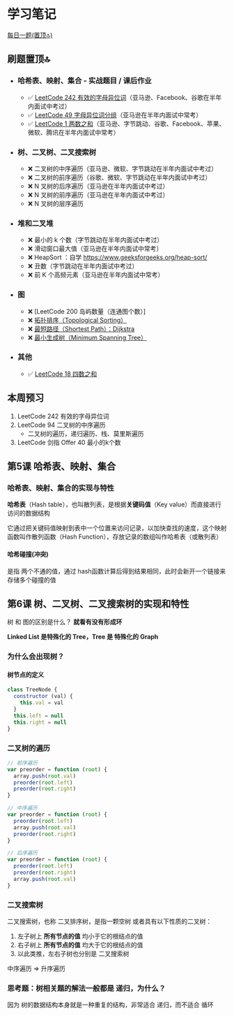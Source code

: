 # 学习笔记

[每日一题(置顶🔝)](../questions/README.md)

## 刷题置顶🔝
* ### 哈希表、映射、集合 - 实战题目 / 课后作业
    * ✅ [LeetCode 242 有效的字母异位词](./Day01/README.md(#1))（亚马逊、Facebook、谷歌在半年内面试中考过）
    * ✅ [LeetCode 49 字母异位词分组](./Day01/README.md#2)（亚马逊在半年内面试中常考）
    * ✅ [LeetCode 1 两数之和](./Day01/README.md#3)（亚马逊、字节跳动、谷歌、Facebook、苹果、微软、腾讯在半年内面试中常考）

* ### 树、二叉树、二叉搜索树
    * ❌ 二叉树的中序遍历（亚马逊、微软、字节跳动在半年内面试中考过）
    * ❌ 二叉树的前序遍历（谷歌、微软、字节跳动在半年内面试中考过）
    * ❌ N 叉树的后序遍历（亚马逊在半年内面试中考过）
    * ❌ N 叉树的前序遍历（亚马逊在半年内面试中考过）
    * ❌ N 叉树的层序遍历
   
* ### 堆和二叉堆
    * ❌ 最小的 k 个数（字节跳动在半年内面试中考过）
    * ❌ 滑动窗口最大值（亚马逊在半年内面试中常考）
    * ❌ HeapSort ：自学 https://www.geeksforgeeks.org/heap-sort/
    * ❌ 丑数（字节跳动在半年内面试中考过）
    * ❌ 前 K 个高频元素（亚马逊在半年内面试中常考）

* ### 图
    * ❌ [LeetCode 200 岛屿数量（连通图个数）]
    * ❌ [拓扑排序（Topological Sorting）](https://zhuanlan.zhihu.com/p/34871092)
    * ❌ [最短路径（Shortest Path）：Dijkstra](https://www.bilibili.com/video/av25829980?from=search&seid=13391343514095937158)
    * ❌ [最小生成树（Minimum Spanning Tree）](https://www.bilibili.com/video/av84820276?from=search&seid=17476598104352152051)
  
* ### 其他
    * ✅ [LeetCode 18 四数之和]()


## 本周预习
1. LeetCode 242 有效的字母异位词
2. LeetCode 94 二叉树的中序遍历
    * 二叉树的遍历，递归遍历、栈、莫里斯遍历
3. LeetCode 剑指 Offer 40 最小的k个数


## 第5课 哈希表、映射、集合
### 哈希表、映射、集合的实现与特性

**哈希表**（Hash table），也叫散列表，是根据**关键码值**（Key value）而直接进行访问的数据结构  

它通过把关键码值映射到表中一个位置来访问记录，以加快查找的速度，这个映射函数叫作散列函数（Hash Function），存放记录的数组叫作哈希表（或散列表）

#### 哈希碰撞(冲突)
是指 两个不通的值，通过 hash函数计算后得到结果相同，此时会新开一个链接来存储多个碰撞的值


## 第6课 树、二叉树、二叉搜索树的实现和特性

树 和 图的区别是什么？ **就看有没有形成环**

**Linked List 是特殊化的 Tree，Tree 是 特殊化的 Graph**

### 为什么会出现树？

#### 树节点的定义
```javascript 
class TreeNode {
  constructor (val) {
    this.val = val
  }
  this.left = null
  this.right = null
}
```

### 二叉树的遍历
```javascript
// 前序遍历
var preorder = function (root) {
  array.push(root.val)
  preorder(root.left)
  preorder(root.right)
}

// 中序遍历
var preorder = function (root) {
  preorder(root.left)
  array.push(root.val)
  preorder(root.right)
}

// 后序遍历
var preorder = function (root) {
  preorder(root.left)
  preorder(root.right)
  array.push(root.val)
}
```

### 二叉搜索树
二叉搜索树，也称 二叉排序树，是指一颗空树 或者具有以下性质的二叉树：
1. 左子树上 **所有节点的值** 均小于它的根结点的值
2. 右子树上 **所有节点的值** 均大于它的根结点的值
3. 以此类推，左右子树也分别是 二叉搜索树

中序遍历 => 升序遍历

### 思考题：树相关题的解法一般都是 递归，为什么？
因为 树的数据结构本身就是一种重复的结构，非常适合 递归，而不适合 循环